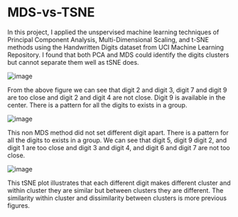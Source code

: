 # MDS-vs-TSNE
In this project, I applied the unspervised machine learning techniques of Principal Component Analysis, Multi-Dimensional Scaling, and t-SNE methods using the Handwritten Digits dataset from UCI Machine Learning Repository. I found that both PCA and MDS could identify the digits clusters but cannot separate them well as tSNE does. 

![image](https://user-images.githubusercontent.com/52440384/137576537-31be346f-24ca-4e6b-a3cb-a01082487b60.png)

From the above figure we can see that digit 2 and digit 3, digit 7 and digit 9 are too close and digit 2 and digit 4 are not close. Digit 9 is available in the center. There is a pattern for all the digits to exists in a group.

![image](https://user-images.githubusercontent.com/52440384/137576549-533b9999-7675-42c7-9ae0-f7cf01f49338.png)

This non MDS method did not set different digit apart. There is a pattern for all the digits to exists in a group. We can see that digit 5, digit 9 digit 2, and digit 1 are too close and digit 3 and digit 4, and digit 6 and digit 7 are not too close.

![image](https://user-images.githubusercontent.com/52440384/137576562-480d3aed-f3ed-4fc6-9a0a-4da67894efeb.png)

This tSNE plot illustrates that each different digit makes different cluster and within cluster they are similar but between clusters they are different. The similarity within cluster and dissimilarity between clusters is more previous figures.

